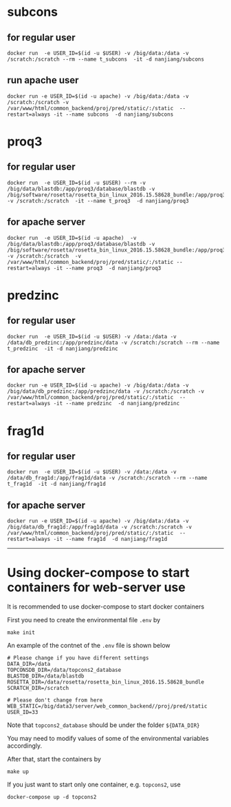 # subcons

## for regular user

    docker run  -e USER_ID=$(id -u $USER) -v /big/data:/data -v /scratch:/scratch --rm --name t_subcons  -it -d nanjiang/subcons

## run apache user

    docker run -e USER_ID=$(id -u apache) -v /big/data:/data -v /scratch:/scratch -v /var/www/html/common_backend/proj/pred/static/:/static  --restart=always -it --name subcons  -d nanjiang/subcons 

# proq3

## for regular user

    docker run  -e USER_ID=$(id -u $USER) --rm -v /big/data/blastdb:/app/proq3/database/blastdb -v /big/software/rosetta/rosetta_bin_linux_2016.15.58628_bundle:/app/proq3/apps/rosetta -v /scratch:/scratch  -it --name t_proq3  -d nanjiang/proq3

## for apache server

    docker run  -e USER_ID=$(id -u apache)  -v /big/data/blastdb:/app/proq3/database/blastdb -v /big/software/rosetta/rosetta_bin_linux_2016.15.58628_bundle:/app/proq3/apps/rosetta -v /scratch:/scratch  -v /var/www/html/common_backend/proj/pred/static/:/static --restart=always -it --name proq3  -d nanjiang/proq3 

# predzinc

## for regular user

    docker run  -e USER_ID=$(id -u $USER) -v /data:/data -v /data/db_predzinc:/app/predzinc/data -v /scratch:/scratch --rm --name t_predzinc  -it -d nanjiang/predzinc 

## for apache server
    docker run -e USER_ID=$(id -u apache) -v /big/data:/data -v /big/data/db_predzinc:/app/predzinc/data -v /scratch:/scratch -v /var/www/html/common_backend/proj/pred/static/:/static  --restart=always -it --name predzinc  -d nanjiang/predzinc

# frag1d

## for regular user

    docker run  -e USER_ID=$(id -u $USER) -v /data:/data -v /data/db_frag1d:/app/frag1d/data -v /scratch:/scratch --rm --name t_frag1d  -it -d nanjiang/frag1d

## for apache server
    docker run -e USER_ID=$(id -u apache) -v /big/data:/data -v /big/data/db_frag1d:/app/frag1d/data -v /scratch:/scratch -v /var/www/html/common_backend/proj/pred/static/:/static  --restart=always -it --name frag1d  -d nanjiang/frag1d

---

# Using docker-compose to start containers for web-server use
It is recommended to use docker-compose to start docker containers

First you need to create the environmental file `.env` by 

    make init

An example of the contnet of the `.env` file is shown below

```
# Please change if you have different settings
DATA_DIR=/data
TOPCONSDB_DIR=/data/topcons2_database
BLASTDB_DIR=/data/blastdb
ROSETTA_DIR=/data/rosetta/rosetta_bin_linux_2016.15.58628_bundle
SCRATCH_DIR=/scratch

# Please don't change from here
WEB_STATIC=/big/data3/server/web_common_backend//proj/pred/static
USER_ID=33
```

Note that `topcons2_database` should be under the folder `${DATA_DIR}`

You may need to modify values of some of the environmental variables
accordingly.

After that, start the containers by 

    make up

If you just want to start only one container, e.g. `topcons2`, use

    docker-compose up -d topcons2
